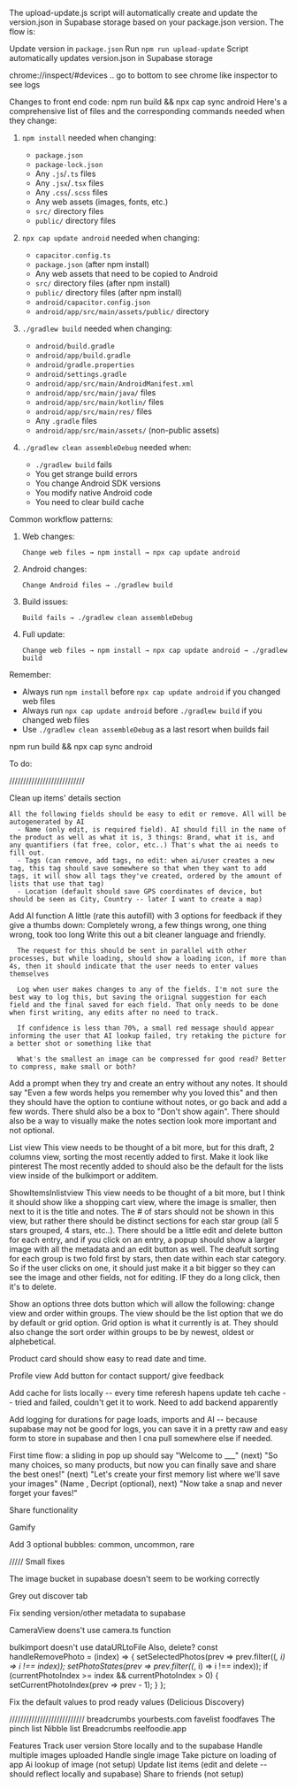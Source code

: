 The upload-update.js script will automatically create and update the version.json in Supabase storage based on your package.json version.
The flow is:

Update version in `package.json`
Run `npm run upload-update`
Script automatically updates version.json in Supabase storage

chrome://inspect/#devices .. go to bottom to see chrome like inspector to see logs

Changes to front end code:  npm run build &&  npx cap sync android 
Here's a comprehensive list of files and the corresponding commands needed when they change:

1. `npm install` needed when changing:
   - `package.json`
   - `package-lock.json`
   - Any `.js`/`.ts` files
   - Any `.jsx`/`.tsx` files
   - Any `.css`/`.scss` files
   - Any web assets (images, fonts, etc.)
   - `src/` directory files
   - `public/` directory files

2. `npx cap update android` needed when changing:
   - `capacitor.config.ts`
   - `package.json` (after npm install)
   - Any web assets that need to be copied to Android
   - `src/` directory files (after npm install)
   - `public/` directory files (after npm install)
   - `android/capacitor.config.json`
   - `android/app/src/main/assets/public/` directory

3. `./gradlew build` needed when changing:
   - `android/build.gradle`
   - `android/app/build.gradle`
   - `android/gradle.properties`
   - `android/settings.gradle`
   - `android/app/src/main/AndroidManifest.xml`
   - `android/app/src/main/java/` files
   - `android/app/src/main/kotlin/` files
   - `android/app/src/main/res/` files
   - Any `.gradle` files
   - `android/app/src/main/assets/` (non-public assets)

4. `./gradlew clean assembleDebug` needed when:
   - `./gradlew build` fails
   - You get strange build errors
   - You change Android SDK versions
   - You modify native Android code
   - You need to clear build cache

Common workflow patterns:
1. Web changes:
   ```
   Change web files → npm install → npx cap update android
   ```

2. Android changes:
   ```
   Change Android files → ./gradlew build
   ```

3. Build issues:
   ```
   Build fails → ./gradlew clean assembleDebug
   ```

4. Full update:
   ```
   Change web files → npm install → npx cap update android → ./gradlew build
   ```

Remember:
- Always run `npm install` before `npx cap update android` if you changed web files
- Always run `npx cap update android` before `./gradlew build` if you changed web files
- Use `./gradlew clean assembleDebug` as a last resort when builds fail


npm run build && npx cap sync android


To do:

///////////////////////////

Clean up items' details section

    All the following fields should be easy to edit or remove. All will be autogenerated by AI  
      - Name (only edit, is required field). AI should fill in the name of the product as well as what it is, 3 things: Brand, what it is, and any quantifiers (fat free, color, etc..) That's what the ai needs to fill out. 
      - Tags (can remove, add tags, no edit: when ai/user creates a new tag, this tag should save somewhere so that when they want to add tags, it will show all tags they've created, ordered by the amount of lists that use that tag)
      - Location (default should save GPS coordinates of device, but should be seen as City, Country -- later I want to create a map)
      
   
   Add AI function 
      A little (rate this autofill) with 3 options for feedback if they give a thumbs down: Completely wrong, a few things wrong, one thing wrong, took too long Write this out a bit cleaner language and friendly.

      The request for this should be sent in parallel with other processes, but while loading, should show a loading icon, if more than 4s, then it should indicate that the user needs to enter values themselves

      Log when user makes changes to any of the fields. I'm not sure the best way to log this, but saving the oriignal suggestion for each field and the final saved for each field. That only needs to be done when first writing, any edits after no need to track.

      If confidence is less than 70%, a small red message should appear informing the user that AI lookup failed, try retaking the picture for a better shot or something like that

      What's the smallest an image can be compressed for good read? Better to compress, make small or both?

   Add a prompt when they try and create an entry without any notes. It should say "Even a few words helps you remember why you loved this" and then they should have the option to contiune without notes, or go back and add a few words. There shuld also be a box to "Don't show again". There should also be a way to visually make the notes section look more important and not optional. 
  
List view
   This view needs to be thought of a bit more, but for this draft, 2 columns view, sorting the most recently added to first. Make it look like pinterest The most recently added to should also be the default for the lists view inside of the bulkimport or additem. 

ShowItemsInlistview
   This view needs to be thought of a bit more, but I think it should show like a shopping cart view, where the image is smaller, then next to it is the title and notes. The # of stars should not be shown in this view, but rather there should be distinct sections for each star group (all 5 stars grouped, 4 stars, etc..). There should be a little edit and delete button for each entry, and if you click on an entry, a popup should show a larger image with all the metadata and an edit button as well. The deafult sorting for each group is two fold first by stars, then date within each star category. So if the user clicks on one, it should just make it a bit bigger so they can see the image and other fields, not for editing. IF they do a long click, then it's to delete. 
   
   Show an options three dots button which will allow the following: change view and order within groups. The view should be the list option that we do by default or grid option. Grid option is what it currently is at. They should also change the sort order within groups to be by newest, oldest or alphebetical.

   Product card should show easy to read date and time.

Profile view 
   Add button for contact support/ give feedback

Add cache for lists locally -- every time referesh hapens update teh cache -- tried and failed, couldn't get it to work. Need to add backend apparently

Add logging for durations for page loads, imports and AI -- because supabase may not be good for logs, you can save it in a pretty raw and easy form to store in supabase and then I cna pull somewhere else if needed.

First time flow: a sliding in pop up should say "Welcome to ___" (next) "So many choices, so many products, but now you can finally save and share the best ones!" (next) "Let's create your first memory list where we'll save your images" (Name <The best....>, Decript (optional), next) "Now take a snap and never forget your faves!"

Share functionality

Gamify

Add 3 optional bubbles: common, uncommon, rare


///// Small fixes

The image bucket in supabase doesn't seem to be working correctly

Grey out discover tab

Fix sending version/other metadata to supabase

CameraView doens't use camera.ts function

bulkimport doesn't use dataURLtoFile
Also, delete?
  const handleRemovePhoto = (index) => {
    setSelectedPhotos(prev => prev.filter((_, i) => i !== index));
    setPhotoStates(prev => prev.filter((_, i) => i !== index));
    if (currentPhotoIndex >= index && currentPhotoIndex > 0) {
      setCurrentPhotoIndex(prev => prev - 1);
    }
  };

  Fix the default values to prod ready values (Delicious Discovery)

///////////////////////////
breadcrumbs
yourbests.com
favelist
foodfaves
The pinch list
Nibble list
Breadcrumbs
reelfoodie.app


Features
Track user version
Store locally and to the supabase
Handle multiple images uploaded
Handle single image
Take picture on loading of app
Ai lookup of image (not setup)
Update list items (edit and delete -- should reflect locally and supabase)
Share to friends (not setup)
